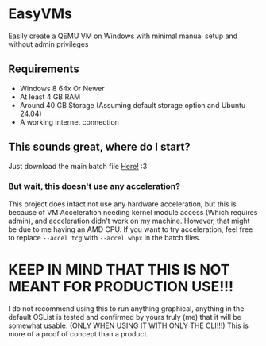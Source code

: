 # EasyVMs
Easily create a QEMU VM on Windows with minimal manual setup and without admin privileges

## Requirements
- Windows 8 64x Or Newer
- At least 4 GB RAM
- Around 40 GB Storage (Assuming default storage option and Ubuntu 24.04)
- A working internet connection

## This sounds great, where do I start?
Just download the main batch file [Here!](https://github.com/FynnTheGoober/easyvms/blob/main/EasyVMs.bat) :3

### But wait, this doesn't use any acceleration?
This project does infact not use any hardware acceleration, but this is because of VM Acceleration needing kernel module access (Which requires admin), and acceleration didn't work on my machine. However, that might be due to me having an AMD CPU. If you want to try acceleration, feel free to replace `--accel tcg` with `--accel whpx` in the batch files.

# KEEP IN MIND THAT THIS IS NOT MEANT FOR PRODUCTION USE!!!
I do not recommend using this to run anything graphical, anything in the default OSList is tested and confirmed by yours truly (me) that it will be somewhat usable. (ONLY WHEN USING IT WITH ONLY THE CLI!!!) This is more of a proof of concept than a product.

